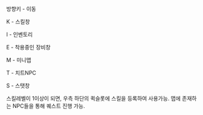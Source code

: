 방향키 - 이동

K - 스킬창

I - 인벤토리

E - 착용중인 장비창

M - 미니맵

T - 치트NPC  

S - 스탯창

스킬레벨이 1이상이 되면, 우측 하단의 퀵슬롯에 스킬을 등록하여 사용가능.
맵에 존재하는 NPC들을 통해 퀘스트 진행 가능.
